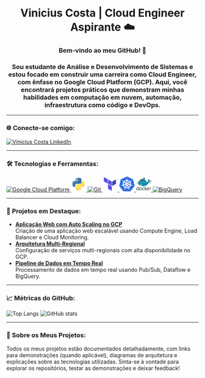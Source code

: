 <h1 align="center">Vinicius Costa | Cloud Engineer Aspirante ☁️</h1>
<h3 align="center">Bem-vindo ao meu GitHub! 🚀</h3>
<h3 align="center">
Sou estudante de Análise e Desenvolvimento de Sistemas e estou focado em construir uma carreira como Cloud Engineer, com ênfase no Google Cloud Platform (GCP). Aqui, você encontrará projetos práticos que demonstram minhas habilidades em computação em nuvem, automação, infraestrutura como código e DevOps.
</h3>

---

<h3 align="left">🌐 Conecte-se comigo:</h3>
<p align="left">
<a href="https://www.linkedin.com/in/vinicius-costa-407b47278/" target="blank">
<img align="center" src="https://raw.githubusercontent.com/rahuldkjain/github-profile-readme-generator/master/src/images/icons/Social/linked-in-alt.svg" alt="Vinicius Costa LinkedIn" height="30" width="40" />
</a>
</p>

---

<h3 align="left">🛠️ Tecnologias e Ferramentas:</h3>
<p align="left">
<a href="https://cloud.google.com/" target="_blank" rel="noreferrer">
  <img src="https://upload.wikimedia.org/wikipedia/commons/thumb/5/5a/Google_Cloud_logo.svg/1200px-Google_Cloud_logo.svg.png" alt="Google Cloud Platform" width="40" height="40"/>
</a>
<a href="https://www.python.org/" target="_blank" rel="noreferrer">
  <img src="https://raw.githubusercontent.com/devicons/devicon/master/icons/python/python-original.svg" alt="Python" width="40" height="40"/>
</a>
<a href="https://git-scm.com/" target="_blank" rel="noreferrer">
  <img src="https://www.vectorlogo.zone/logos/git-scm/git-scm-icon.svg" alt="Git" width="40" height="40"/>
</a>
<a href="https://www.terraform.io/" target="_blank" rel="noreferrer">
  <img src="https://raw.githubusercontent.com/devicons/devicon/master/icons/terraform/terraform-original.svg" alt="Terraform" width="40" height="40"/>
</a>
<a href="https://kubernetes.io/" target="_blank" rel="noreferrer">
  <img src="https://raw.githubusercontent.com/devicons/devicon/master/icons/kubernetes/kubernetes-plain.svg" alt="Kubernetes" width="40" height="40"/>
</a>
<a href="https://www.docker.com/" target="_blank" rel="noreferrer">
  <img src="https://raw.githubusercontent.com/devicons/devicon/master/icons/docker/docker-original-wordmark.svg" alt="Docker" width="40" height="40"/>
</a>
<a href="https://cloud.google.com/bigquery" target="_blank" rel="noreferrer">
  <img src="https://www.vectorlogo.zone/logos/google_bigquery/google_bigquery-icon.svg" alt="BigQuery" width="40" height="40"/>
</a>
</p>


---

<h3 align="left">📂 Projetos em Destaque:</h3>
<ul>
  <li>
    <b><a href="https://github.com/seu-usuario/high-availability-web-app">Aplicação Web com Auto Scaling no GCP</a></b>
    <br>Criação de uma aplicação web escalável usando Compute Engine, Load Balancer e Cloud Monitoring.
  </li>
  <li>
    <b><a href="https://github.com/seu-usuario/multi-region-architecture">Arquitetura Multi-Regional</a></b>
    <br>Configuração de serviços multi-regionais com alta disponibilidade no GCP.
  </li>
  <li>
    <b><a href="https://github.com/seu-usuario/real-time-data-pipeline">Pipeline de Dados em Tempo Real</a></b>
    <br>Processamento de dados em tempo real usando Pub/Sub, Dataflow e BigQuery.
  </li>
</ul>

---

<h3 align="left">📈 Métricas do GitHub:</h3>
<p align="left">
<img src="https://github-readme-stats.vercel.app/api/top-langs/?username=vinicius3516&layout=compact&theme=radical" alt="Top Langs" />
<img src="https://github-readme-stats.vercel.app/api?username=vinicius3516&show_icons=true&theme=radical" alt="GitHub stats" />
</p>

---

<h3 align="left">📖 Sobre os Meus Projetos:</h3>
<p align="left">
Todos os meus projetos estão documentados detalhadamente, com links para demonstrações (quando aplicável), diagramas de arquitetura e explicações sobre as tecnologias utilizadas. Sinta-se à vontade para explorar os repositórios, testar as demonstrações e deixar feedback!
</p>
